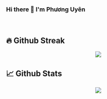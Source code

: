 ### Hi there 👋 I'm Phương Uyên

<br>

## 🔥 Github Streak

<div align="center">
  <a href="https://git.io/streak-stats" align="center">
    <img align="center" src="http://github-readme-streak-stats.herokuapp.com?user=PhuongUyen0712&theme=tokyonight&date_format=M%20j%5B%2C%20Y%5D" />
  </a>
</div>

## 📈 Github Stats

<div align="center">
  <a href="https://git.io/streak-stats" align="center">
    <img align="center" src="https://github-readme-stats.vercel.app/api?username=PhuongUyen0712&show_icons=true&theme=tokyonight&count_private=true&include_all_commits=true" />
  </a>
</div>
  






